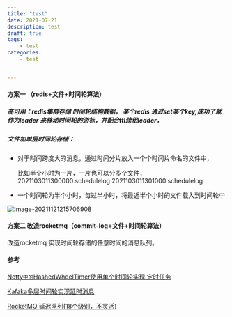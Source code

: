 ```yaml
---
title: "test"
date: 2021-07-21
description: test
draft: true
tags:
    - test
categories:
    - test


---
```




#### 方案一 （redis+文件+时间轮算法）

##### 高可用：redis集群存储 时间轮结构数据， 某个redis 通过set某个key,成功了就作为leader 来移动时间轮的游标，并配合ttl续租leader，

##### 文件加单层时间轮存储： 

* 对于时间跨度大的消息，通过时间分片放入一个个时间片命名的文件中，

  比如半个小时为一片，一片也可以分多个文件，2021103011300000.schedulelog   2021103011301000.schedulelog

* 一个时间轮为半个小时，每过半小时，将最近半个小时的文件载入到时间轮中



![image-20211121215706908](https://fengzhenbing.github.io/img/picgo/image-20211121215706908.png)

#### 方案二  改造rocketmq（commit-log+文件+时间轮算法）

改造rocketmq 实现时间轮存储的任意时间的消息队列。



#### 参考

 [Netty` 中的 `HashedWheelTimer使用单个时间轮实现 定时任务](https://blog.csdn.net/tianshan2010/article/details/106749830/)

 [Kafaka多层时间轮实现延时消息]( https://blog.csdn.net/u010059975/article/details/104537570)

[RocketMQ 延迟队列(18个级别，不灵活)](https://blog.csdn.net/qq_28924625/article/details/107233813)	

